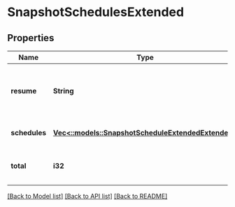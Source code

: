 # SnapshotSchedulesExtended

## Properties
Name | Type | Description | Notes
------------ | ------------- | ------------- | -------------
**resume** | **String** | Resume token value to use in subsequent calls for continuation. | [optional] [default to null]
**schedules** | [**Vec<::models::SnapshotScheduleExtendedExtended>**](SnapshotScheduleExtendedExtended.md) |  | [optional] [default to null]
**total** | **i32** | Total number of items available. | [optional] [default to null]

[[Back to Model list]](../README.md#documentation-for-models) [[Back to API list]](../README.md#documentation-for-api-endpoints) [[Back to README]](../README.md)


